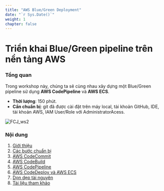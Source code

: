 ```yaml
---
title: "AWS Blue/Green Deployment"
date: "`r Sys.Date()`"
weight: 1
chapter: false
---
```


# Triển khai Blue/Green pipeline trên nền tảng AWS

### Tổng quan

Trong workshop này, chúng ta sẽ cùng nhau xây dựng một Blue/Green pipeline sử dụng **AWS CodePipeline** và **AWS ECS**.

- **Thời lượng**: 150 phút.
- **Cần chuẩn bị**: git đã được cài đặt trên máy local, tài khoản GitHub, IDE, tài khoản AWS, IAM User/Role với AdministratorAcess.

![FCJ_ws2](/FCJ-Workshop-2/images/1.introduce/aws.png)

### Nội dung

1.  [Giới thiệu](1-Introduce/)
2.  [Các bước chuẩn bị](2-Prerequiste/)
3.  [AWS CodeCommit](3-codecommit/)
4.  [AWS CodeBuild](4-codebuild/)
5.  [AWS CodePipeline](5-codepipeline/)
6.  [AWS CodeDeploy và AWS ECS](6-codedeploy/)
7.  [Dọn dẹp tài nguyên](7-cleanup/)
8.  [Tài liệu tham khảo](8-ref/)
